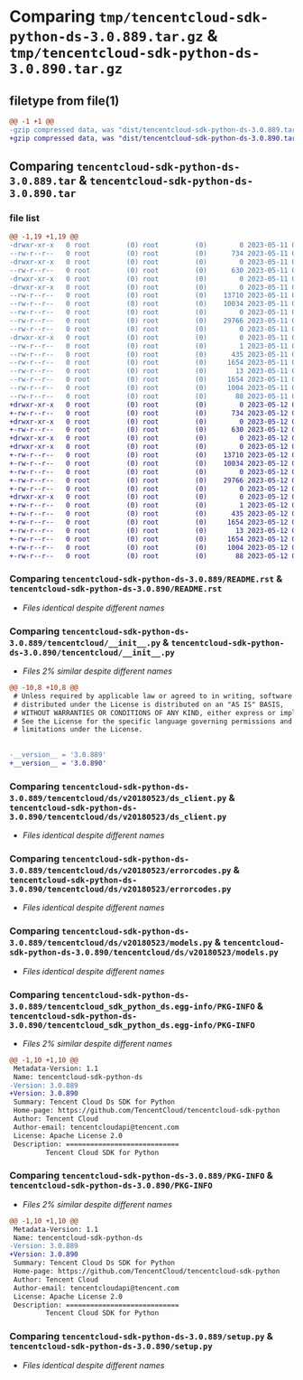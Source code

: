 # Comparing `tmp/tencentcloud-sdk-python-ds-3.0.889.tar.gz` & `tmp/tencentcloud-sdk-python-ds-3.0.890.tar.gz`

## filetype from file(1)

```diff
@@ -1 +1 @@
-gzip compressed data, was "dist/tencentcloud-sdk-python-ds-3.0.889.tar", last modified: Thu May 11 02:39:17 2023, max compression
+gzip compressed data, was "dist/tencentcloud-sdk-python-ds-3.0.890.tar", last modified: Fri May 12 02:07:55 2023, max compression
```

## Comparing `tencentcloud-sdk-python-ds-3.0.889.tar` & `tencentcloud-sdk-python-ds-3.0.890.tar`

### file list

```diff
@@ -1,19 +1,19 @@
-drwxr-xr-x   0 root         (0) root         (0)        0 2023-05-11 02:39:17.000000 tencentcloud-sdk-python-ds-3.0.889/
--rw-r--r--   0 root         (0) root         (0)      734 2023-05-11 02:39:17.000000 tencentcloud-sdk-python-ds-3.0.889/README.rst
-drwxr-xr-x   0 root         (0) root         (0)        0 2023-05-11 02:39:17.000000 tencentcloud-sdk-python-ds-3.0.889/tencentcloud/
--rw-r--r--   0 root         (0) root         (0)      630 2023-05-11 02:39:17.000000 tencentcloud-sdk-python-ds-3.0.889/tencentcloud/__init__.py
-drwxr-xr-x   0 root         (0) root         (0)        0 2023-05-11 02:39:17.000000 tencentcloud-sdk-python-ds-3.0.889/tencentcloud/ds/
-drwxr-xr-x   0 root         (0) root         (0)        0 2023-05-11 02:39:17.000000 tencentcloud-sdk-python-ds-3.0.889/tencentcloud/ds/v20180523/
--rw-r--r--   0 root         (0) root         (0)    13710 2023-05-11 02:39:17.000000 tencentcloud-sdk-python-ds-3.0.889/tencentcloud/ds/v20180523/ds_client.py
--rw-r--r--   0 root         (0) root         (0)    10034 2023-05-11 02:39:17.000000 tencentcloud-sdk-python-ds-3.0.889/tencentcloud/ds/v20180523/errorcodes.py
--rw-r--r--   0 root         (0) root         (0)        0 2023-05-11 02:39:17.000000 tencentcloud-sdk-python-ds-3.0.889/tencentcloud/ds/v20180523/__init__.py
--rw-r--r--   0 root         (0) root         (0)    29766 2023-05-11 02:39:17.000000 tencentcloud-sdk-python-ds-3.0.889/tencentcloud/ds/v20180523/models.py
--rw-r--r--   0 root         (0) root         (0)        0 2023-05-11 02:39:17.000000 tencentcloud-sdk-python-ds-3.0.889/tencentcloud/ds/__init__.py
-drwxr-xr-x   0 root         (0) root         (0)        0 2023-05-11 02:39:17.000000 tencentcloud-sdk-python-ds-3.0.889/tencentcloud_sdk_python_ds.egg-info/
--rw-r--r--   0 root         (0) root         (0)        1 2023-05-11 02:39:17.000000 tencentcloud-sdk-python-ds-3.0.889/tencentcloud_sdk_python_ds.egg-info/dependency_links.txt
--rw-r--r--   0 root         (0) root         (0)      435 2023-05-11 02:39:17.000000 tencentcloud-sdk-python-ds-3.0.889/tencentcloud_sdk_python_ds.egg-info/SOURCES.txt
--rw-r--r--   0 root         (0) root         (0)     1654 2023-05-11 02:39:17.000000 tencentcloud-sdk-python-ds-3.0.889/tencentcloud_sdk_python_ds.egg-info/PKG-INFO
--rw-r--r--   0 root         (0) root         (0)       13 2023-05-11 02:39:17.000000 tencentcloud-sdk-python-ds-3.0.889/tencentcloud_sdk_python_ds.egg-info/top_level.txt
--rw-r--r--   0 root         (0) root         (0)     1654 2023-05-11 02:39:17.000000 tencentcloud-sdk-python-ds-3.0.889/PKG-INFO
--rw-r--r--   0 root         (0) root         (0)     1004 2023-05-11 02:39:17.000000 tencentcloud-sdk-python-ds-3.0.889/setup.py
--rw-r--r--   0 root         (0) root         (0)       88 2023-05-11 02:39:17.000000 tencentcloud-sdk-python-ds-3.0.889/setup.cfg
+drwxr-xr-x   0 root         (0) root         (0)        0 2023-05-12 02:07:55.000000 tencentcloud-sdk-python-ds-3.0.890/
+-rw-r--r--   0 root         (0) root         (0)      734 2023-05-12 02:07:55.000000 tencentcloud-sdk-python-ds-3.0.890/README.rst
+drwxr-xr-x   0 root         (0) root         (0)        0 2023-05-12 02:07:55.000000 tencentcloud-sdk-python-ds-3.0.890/tencentcloud/
+-rw-r--r--   0 root         (0) root         (0)      630 2023-05-12 02:07:55.000000 tencentcloud-sdk-python-ds-3.0.890/tencentcloud/__init__.py
+drwxr-xr-x   0 root         (0) root         (0)        0 2023-05-12 02:07:55.000000 tencentcloud-sdk-python-ds-3.0.890/tencentcloud/ds/
+drwxr-xr-x   0 root         (0) root         (0)        0 2023-05-12 02:07:55.000000 tencentcloud-sdk-python-ds-3.0.890/tencentcloud/ds/v20180523/
+-rw-r--r--   0 root         (0) root         (0)    13710 2023-05-12 02:07:55.000000 tencentcloud-sdk-python-ds-3.0.890/tencentcloud/ds/v20180523/ds_client.py
+-rw-r--r--   0 root         (0) root         (0)    10034 2023-05-12 02:07:55.000000 tencentcloud-sdk-python-ds-3.0.890/tencentcloud/ds/v20180523/errorcodes.py
+-rw-r--r--   0 root         (0) root         (0)        0 2023-05-12 02:07:55.000000 tencentcloud-sdk-python-ds-3.0.890/tencentcloud/ds/v20180523/__init__.py
+-rw-r--r--   0 root         (0) root         (0)    29766 2023-05-12 02:07:55.000000 tencentcloud-sdk-python-ds-3.0.890/tencentcloud/ds/v20180523/models.py
+-rw-r--r--   0 root         (0) root         (0)        0 2023-05-12 02:07:55.000000 tencentcloud-sdk-python-ds-3.0.890/tencentcloud/ds/__init__.py
+drwxr-xr-x   0 root         (0) root         (0)        0 2023-05-12 02:07:55.000000 tencentcloud-sdk-python-ds-3.0.890/tencentcloud_sdk_python_ds.egg-info/
+-rw-r--r--   0 root         (0) root         (0)        1 2023-05-12 02:07:55.000000 tencentcloud-sdk-python-ds-3.0.890/tencentcloud_sdk_python_ds.egg-info/dependency_links.txt
+-rw-r--r--   0 root         (0) root         (0)      435 2023-05-12 02:07:55.000000 tencentcloud-sdk-python-ds-3.0.890/tencentcloud_sdk_python_ds.egg-info/SOURCES.txt
+-rw-r--r--   0 root         (0) root         (0)     1654 2023-05-12 02:07:55.000000 tencentcloud-sdk-python-ds-3.0.890/tencentcloud_sdk_python_ds.egg-info/PKG-INFO
+-rw-r--r--   0 root         (0) root         (0)       13 2023-05-12 02:07:55.000000 tencentcloud-sdk-python-ds-3.0.890/tencentcloud_sdk_python_ds.egg-info/top_level.txt
+-rw-r--r--   0 root         (0) root         (0)     1654 2023-05-12 02:07:55.000000 tencentcloud-sdk-python-ds-3.0.890/PKG-INFO
+-rw-r--r--   0 root         (0) root         (0)     1004 2023-05-12 02:07:55.000000 tencentcloud-sdk-python-ds-3.0.890/setup.py
+-rw-r--r--   0 root         (0) root         (0)       88 2023-05-12 02:07:55.000000 tencentcloud-sdk-python-ds-3.0.890/setup.cfg
```

### Comparing `tencentcloud-sdk-python-ds-3.0.889/README.rst` & `tencentcloud-sdk-python-ds-3.0.890/README.rst`

 * *Files identical despite different names*

### Comparing `tencentcloud-sdk-python-ds-3.0.889/tencentcloud/__init__.py` & `tencentcloud-sdk-python-ds-3.0.890/tencentcloud/__init__.py`

 * *Files 2% similar despite different names*

```diff
@@ -10,8 +10,8 @@
 # Unless required by applicable law or agreed to in writing, software
 # distributed under the License is distributed on an "AS IS" BASIS,
 # WITHOUT WARRANTIES OR CONDITIONS OF ANY KIND, either express or implied.
 # See the License for the specific language governing permissions and
 # limitations under the License.
 
 
-__version__ = '3.0.889'
+__version__ = '3.0.890'
```

### Comparing `tencentcloud-sdk-python-ds-3.0.889/tencentcloud/ds/v20180523/ds_client.py` & `tencentcloud-sdk-python-ds-3.0.890/tencentcloud/ds/v20180523/ds_client.py`

 * *Files identical despite different names*

### Comparing `tencentcloud-sdk-python-ds-3.0.889/tencentcloud/ds/v20180523/errorcodes.py` & `tencentcloud-sdk-python-ds-3.0.890/tencentcloud/ds/v20180523/errorcodes.py`

 * *Files identical despite different names*

### Comparing `tencentcloud-sdk-python-ds-3.0.889/tencentcloud/ds/v20180523/models.py` & `tencentcloud-sdk-python-ds-3.0.890/tencentcloud/ds/v20180523/models.py`

 * *Files identical despite different names*

### Comparing `tencentcloud-sdk-python-ds-3.0.889/tencentcloud_sdk_python_ds.egg-info/PKG-INFO` & `tencentcloud-sdk-python-ds-3.0.890/tencentcloud_sdk_python_ds.egg-info/PKG-INFO`

 * *Files 2% similar despite different names*

```diff
@@ -1,10 +1,10 @@
 Metadata-Version: 1.1
 Name: tencentcloud-sdk-python-ds
-Version: 3.0.889
+Version: 3.0.890
 Summary: Tencent Cloud Ds SDK for Python
 Home-page: https://github.com/TencentCloud/tencentcloud-sdk-python
 Author: Tencent Cloud
 Author-email: tencentcloudapi@tencent.com
 License: Apache License 2.0
 Description: ============================
         Tencent Cloud SDK for Python
```

### Comparing `tencentcloud-sdk-python-ds-3.0.889/PKG-INFO` & `tencentcloud-sdk-python-ds-3.0.890/PKG-INFO`

 * *Files 2% similar despite different names*

```diff
@@ -1,10 +1,10 @@
 Metadata-Version: 1.1
 Name: tencentcloud-sdk-python-ds
-Version: 3.0.889
+Version: 3.0.890
 Summary: Tencent Cloud Ds SDK for Python
 Home-page: https://github.com/TencentCloud/tencentcloud-sdk-python
 Author: Tencent Cloud
 Author-email: tencentcloudapi@tencent.com
 License: Apache License 2.0
 Description: ============================
         Tencent Cloud SDK for Python
```

### Comparing `tencentcloud-sdk-python-ds-3.0.889/setup.py` & `tencentcloud-sdk-python-ds-3.0.890/setup.py`

 * *Files identical despite different names*

